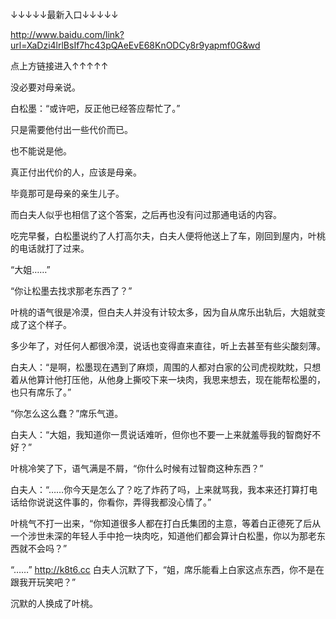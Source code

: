 ↓↓↓↓↓最新入口↓↓↓↓↓


http://www.baidu.com/link?url=XaDzi4lrlBsIf7hc43pQAeEvE68KnODCy8r9yapmf0G&wd


点上方链接进入↑↑↑↑↑

没必要对母亲说。

白松墨：“或许吧，反正他已经答应帮忙了。”

只是需要他付出一些代价而已。

也不能说是他。

真正付出代价的人，应该是母亲。

毕竟那可是母亲的亲生儿子。

而白夫人似乎也相信了这个答案，之后再也没有问过那通电话的内容。

吃完早餐，白松墨说约了人打高尔夫，白夫人便将他送上了车，刚回到屋内，叶桃的电话就打了过来。

“大姐……”

“你让松墨去找求那老东西了？”

叶桃的语气很是冷漠，但白夫人并没有计较太多，因为自从席乐出轨后，大姐就变成了这个样子。

多少年了，对任何人都很冷漠，说话也变得直来直往，听上去甚至有些尖酸刻薄。

白夫人：“是啊，松墨现在遇到了麻烦，周围的人都对白家的公司虎视眈眈，只想着从他算计他打压他，从他身上撕咬下来一块肉，我思来想去，现在能帮松墨的，也只有席乐了。”

“你怎么这么蠢？”席乐气道。

白夫人：“大姐，我知道你一贯说话难听，但你也不要一上来就羞辱我的智商好不好？”

叶桃冷笑了下，语气满是不屑，“你什么时候有过智商这种东西？”

白夫人：“……你今天是怎么了？吃了炸药了吗，上来就骂我，我本来还打算打电话给你说说这件事的，你看你，弄得我都没心情了。”

叶桃气不打一出来，“你知道很多人都在打白氏集团的主意，等着白正德死了后从一个涉世未深的年轻人手中抢一块肉吃，知道他们都会算计白松墨，你以为那老东西就不会吗？”

“……”
http://k8t6.cc
白夫人沉默了下，“姐，席乐能看上白家这点东西，你不是在跟我开玩笑吧？”

沉默的人换成了叶桃。
